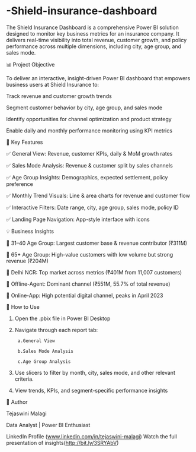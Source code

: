# -Shield-insurance-dashboard
The Shield Insurance Dashboard is a comprehensive Power BI solution designed to monitor key business metrics for an insurance company. It delivers real-time visibility into total revenue, customer growth, and policy performance across multiple dimensions, including city, age group, and sales mode.

📊 Project Objective

To deliver an interactive, insight-driven Power BI dashboard that empowers business users at Shield Insurance to:

Track revenue and customer growth trends

Segment customer behavior by city, age group, and sales mode

Identify opportunities for channel optimization and product strategy

Enable daily and monthly performance monitoring using KPI metrics

📌 Key Features

✅ General View: Revenue, customer KPIs, daily & MoM growth rates

✅ Sales Mode Analysis: Revenue & customer split by sales channels

✅ Age Group Insights: Demographics, expected settlement, policy preference

✅ Monthly Trend Visuals: Line & area charts for revenue and customer flow

✅ Interactive Filters: Date range, city, age group, sales mode, policy ID

✅ Landing Page Navigation: App-style interface with icons

💡 Business Insights

🔹 31–40 Age Group: Largest customer base & revenue contributor (₹311M)

🔹 65+ Age Group: High-value customers with low volume but strong revenue (₹204M)

🔹 Delhi NCR: Top market across metrics (₹401M from 11,007 customers)

🔹 Offline-Agent: Dominant channel (₹551M, 55.7% of total revenue)

🔹 Online-App: High potential digital channel, peaks in April 2023

📜 How to Use


1. Open the .pbix file in Power BI Desktop

2. Navigate through each report tab:

        a.General View
      
        b.Sales Mode Analysis
      
        c.Age Group Analysis

3. Use slicers to filter by month, city, sales mode, and other relevant criteria.

4. View trends, KPIs, and segment-specific performance insights

📢 Author

 Tejaswini Malagi
 
 Data Analyst | Power BI Enthusiast
 
 LinkedIn Profile (www.linkedin.com/in/tejaswini-malagi)
 Watch the full presentation of insights(http://bit.ly/3SRYAbV)
